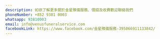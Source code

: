 ```yaml
---
description: 如欲了解更多關於金星殯儀服務、價錢及收費歡迎聯絡我們
phoneNumber: +852 9381 0003
whatsapp: 93810003
email: info@venusfuneralservice.com
facebookLink: https://www.facebook.com/金星殯儀服務-395066911133842/
---
```

